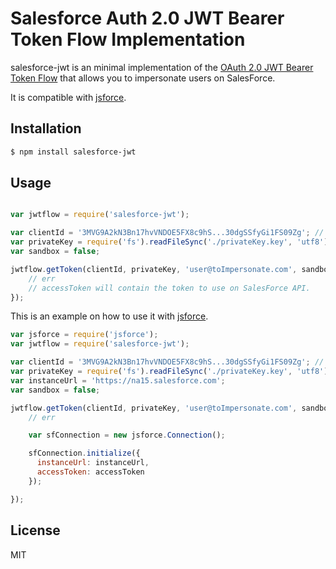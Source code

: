 Salesforce Auth 2.0 JWT Bearer Token Flow Implementation
=============
salesforce-jwt is an minimal implementation of the [OAuth 2.0 JWT Bearer Token Flow](https://help.salesforce.com/HTViewHelpDoc?id=remoteaccess_oauth_jwt_flow.htm&language=en_US) that allows you to impersonate users on SalesForce.

It is compatible with [jsforce](https://github.com/jsforce/jsforce).

## Installation

```bash
$ npm install salesforce-jwt
```

## Usage

```javascript

var jwtflow = require('salesforce-jwt');

var clientId = '3MVG9A2kN3Bn17hvVNDOE5FX8c9hS...30dgSSfyGi1FS09Zg'; // This is the connected app consumerKey
var privateKey = require('fs').readFileSync('./privateKey.key', 'utf8');
var sandbox = false;

jwtflow.getToken(clientId, privateKey, 'user@toImpersonate.com', sandbox, function(err, accessToken) {
	// err
	// accessToken will contain the token to use on SalesForce API.
});

```

This is an example on how to use it with [jsforce](https://github.com/jsforce/jsforce).

```javascript
var jsforce = require('jsforce');
var jwtflow = require('salesforce-jwt');

var clientId = '3MVG9A2kN3Bn17hvVNDOE5FX8c9hS...30dgSSfyGi1FS09Zg'; // This is the connected app consumerKey
var privateKey = require('fs').readFileSync('./privateKey.key', 'utf8');
var instanceUrl = 'https://na15.salesforce.com';
var sandbox = false;

jwtflow.getToken(clientId, privateKey, 'user@toImpersonate.com', sandbox, function(err, accessToken) {
	// err

	var sfConnection = new jsforce.Connection();

    sfConnection.initialize({
      instanceUrl: instanceUrl,
      accessToken: accessToken
    });

});
```

## License

MIT




